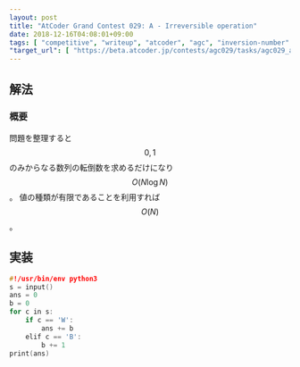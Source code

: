 ```yaml
---
layout: post
title: "AtCoder Grand Contest 029: A - Irreversible operation"
date: 2018-12-16T04:08:01+09:00
tags: [ "competitive", "writeup", "atcoder", "agc", "inversion-number" ]
"target_url": [ "https://beta.atcoder.jp/contests/agc029/tasks/agc029_a" ]
---
```


## 解法

### 概要

問題を整理すると $$0, 1$$ のみからなる数列の転倒数を求めるだけになり $$O(N \log N)$$。
値の種類が有限であることを利用すれば $$O(N)$$。

## 実装

``` c++
#!/usr/bin/env python3
s = input()
ans = 0
b = 0
for c in s:
    if c == 'W':
        ans += b
    elif c == 'B':
        b += 1
print(ans)
```
